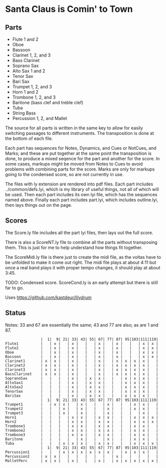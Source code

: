 # Santa Claus is Comin' to Town


## Parts

- Flute 1 and 2
- Oboe
- Bassoon
- Clarinet 1, 2, and 3
- Bass Clarinet
- Soprano Sax
- Alto Sax 1 and 2
- Tenor Sax
- Bari Sax
- Trumpet 1, 2, and 3
- Horn 1 and 2
- Trombone 1, 2, and 3
- Baritone (bass clef and treble clef)
- Tuba
- String Bass
- Percussion 1, 2, and Mallet

The source for all parts is written in the same key to allow for easily switching passages
to different instruments.  The transposition is done at the bottom of each file.

Each part has sequences for Notes, Dynamics, and Cues or NotCues, and Marks; and these are put together at the same
point the transposition is done, to produce a mixed seqence for the part and another for the score.
In some cases, markups might be moved from Notes to Cues to avoid problems with combining parts for the score.
Marks are only for markups going to the condensed score, so are not currently in use.

The files with ly extension are rendered into pdf files.  Each part includes ../common/defs.lyi,
which is my library of useful things, not all of which will be used.  Then each part includes its
own lyi file, which has the sequences named above.  Finally each part includes part.lyi,
which includes outline.lyi, then lays things out on the page.

## Scores

The Score.ly file includes all the part lyi files, then lays out the full score.

There is also a ScoreNT.ly file to combine all the parts without transposing them.  This is just
for me to help understand how things fit together.

The ScoreMidi.ly file is there just to create the midi file, as the voltas have to be unfolded
to make it come out right.  The midi file plays at about 4:11 but once a real band plays it
with proper tempo changes, it should play at about 3:45.

TODO: Condensed score.  ScoreCond.ly is an early attempt but there is still far to go.

Uses https://github.com/kastdeur/lilydrum

## Status

Notes: 33 and 67 are essentially the same; 43 and 77 are also; as are 1 and 87.
```
                |  1|  9| 21| 33| 43| 55| 67| 77| 87| 95|103|111|119|
Flute1          |   | x |   | x |   |   | x |   | x |   |   | x | x |
Flute2          |   | x |   | x |   |   | x |   | x |   |   | x | x |
Oboe            |   | x |   | x |   |   | x |   | x |   |   | x | x |
Bassoon         |   | x |   | x |   |   | x |   | x |   |   | x | x |
Clarinet1       | x | x |   | x |   |   | x |   | x | x | x | x |   |
Clarinet2       | x | x |   | x |   |   | x |   | x | x | x | x |   |
Clarinet3       | x | x |   | x |   |   | x |   | x | x | x | x |   |
BassClarinet    | x | x |   | x |   |   | x |   | x | x | x | x |   |
SopranoSax      |   |   |   | x |   | x | x |   |   | x | x | x |   |
AltoSax1        |   |   |   | x |   | x | x |   |   | x | x | x |   |
AltoSax2        |   |   |   | x |   | x | x |   |   | x | x | x |   |
TenorSax        |   |   |   | x |   | x | x |   |   | x | x | x |   |
BariSax         |   |   |   | x |   | x | x |   |   | x | x | x |   |
                |  1|  9| 21| 33| 43| 55| 67| 77| 87| 95|103|111|119|
Trumpet1        |   | x | x |   | x |   |   | x |   |   | x | x |   |
Trumpet2        |   |   | x |   | x |   |   | x |   |   | x | x |   |
Trumpet3        |   |   | x |   | x |   |   | x |   |   |   | x |   |
Horn1           |   |   |   | x | x |   | x | x |   |   | x | x | x |
Horn2           |   |   |   | x | x |   | x | x |   |   | x | x | x |
Trombone1       |   |   |   | x | x |   | x | x |   |   | x | x |   |
Trombone2       |   |   |   | x | x |   | x | x |   |   | x | x |   |
Trombone3       |   |   |   | x | x |   | x | x |   |   | x | x |   |
Baritone        |   |   |   |   | x |   |   | x |   |   | x | x |   |
Tuba            |   |   | x | x | x |   | x | x |   |   | x | x | x |
                |  1|  9| 21| 33| 43| 55| 67| 77| 87| 95|103|111|119|
Percussion1     |   |   | x | x | x | x | x | x |   | x | x | x |   |
Percussion2     | x | x |   |   |   |   |   |   | x |   |   |   |   |
MalletPerc      | x | x |   | x |   |   | x |   | x | x | x | x | x |
```
